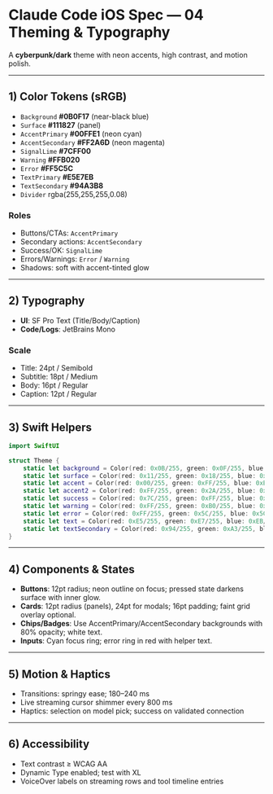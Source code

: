 # Claude Code iOS Spec — 04 Theming & Typography

A **cyberpunk/dark** theme with neon accents, high contrast, and motion polish.

---

## 1) Color Tokens (sRGB)

- `Background` **#0B0F17** (near-black blue)
- `Surface` **#111827** (panel)
- `AccentPrimary` **#00FFE1** (neon cyan)
- `AccentSecondary` **#FF2A6D** (neon magenta)
- `SignalLime` **#7CFF00**
- `Warning` **#FFB020**
- `Error` **#FF5C5C**
- `TextPrimary` **#E5E7EB**
- `TextSecondary` **#94A3B8**
- `Divider` rgba(255,255,255,0.08)

### Roles
- Buttons/CTAs: `AccentPrimary`
- Secondary actions: `AccentSecondary`
- Success/OK: `SignalLime`
- Errors/Warnings: `Error` / `Warning`
- Shadows: soft with accent-tinted glow

---

## 2) Typography

- **UI**: SF Pro Text (Title/Body/Caption)
- **Code/Logs**: JetBrains Mono

### Scale
- Title: 24pt / Semibold
- Subtitle: 18pt / Medium
- Body: 16pt / Regular
- Caption: 12pt / Regular

---

## 3) Swift Helpers

```swift
import SwiftUI

struct Theme {
    static let background = Color(red: 0x0B/255, green: 0x0F/255, blue: 0x17/255)
    static let surface = Color(red: 0x11/255, green: 0x18/255, blue: 0x27/255)
    static let accent = Color(red: 0x00/255, green: 0xFF/255, blue: 0xE1/255)
    static let accent2 = Color(red: 0xFF/255, green: 0x2A/255, blue: 0x6D/255)
    static let success = Color(red: 0x7C/255, green: 0xFF/255, blue: 0x00/255)
    static let warning = Color(red: 0xFF/255, green: 0xB0/255, blue: 0x20/255)
    static let error = Color(red: 0xFF/255, green: 0x5C/255, blue: 0x5C/255)
    static let text = Color(red: 0xE5/255, green: 0xE7/255, blue: 0xEB/255)
    static let textSecondary = Color(red: 0x94/255, green: 0xA3/255, blue: 0xB8/255)
}
```

---

## 4) Components & States

- **Buttons**: 12pt radius; neon outline on focus; pressed state darkens surface with inner glow.
- **Cards**: 12pt radius (panels), 24pt for modals; 16pt padding; faint grid overlay optional.
- **Chips/Badges**: Use AccentPrimary/AccentSecondary backgrounds with 80% opacity; white text.
- **Inputs**: Cyan focus ring; error ring in red with helper text.

---

## 5) Motion & Haptics

- Transitions: springy ease; 180–240 ms
- Live streaming cursor shimmer every 800 ms
- Haptics: selection on model pick; success on validated connection

---

## 6) Accessibility

- Text contrast ≥ WCAG AA
- Dynamic Type enabled; test with XL
- VoiceOver labels on streaming rows and tool timeline entries

